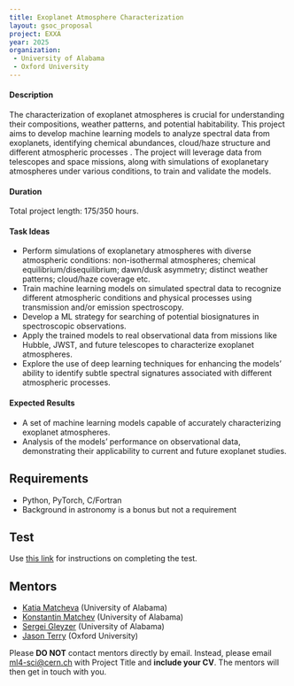 ```yaml
---
title: Exoplanet Atmosphere Characterization
layout: gsoc_proposal
project: EXXA
year: 2025
organization:
 - University of Alabama
 - Oxford University
---
```


#### Description

The characterization of exoplanet atmospheres is crucial for understanding their compositions, weather patterns, and potential habitability. This project aims to develop machine learning models to analyze spectral data from exoplanets, identifying chemical abundances, cloud/haze structure and different atmospheric processes . The project will leverage data from telescopes and space missions, along with simulations of exoplanetary atmospheres under various conditions, to train and validate the models.

#### Duration

Total project length: 175/350 hours.

#### Task Ideas

  * Perform  simulations of exoplanetary atmospheres with diverse atmospheric conditions: non-isothermal atmospheres; chemical equilibrium/disequilibrium; dawn/dusk asymmetry; distinct weather patterns; cloud/haze coverage etc.
  * Train machine learning models on simulated spectral data to recognize different atmospheric conditions and physical processes using  transmission and/or emission spectroscopy.
  * Develop a ML strategy for searching of potential biosignatures in spectroscopic observations.
  * Apply the trained models to real observational data from missions like Hubble, JWST, and future telescopes to characterize exoplanet atmospheres.
  * Explore the use of deep learning techniques for enhancing the models’ ability to identify subtle spectral signatures associated with different atmospheric processes.


#### Expected Results

  * A set of machine learning models capable of accurately characterizing exoplanet atmospheres.
  * Analysis of the models’ performance on observational data, demonstrating their applicability to current and future exoplanet studies.



## Requirements

* Python, PyTorch, C/Fortran
* Background in astronomy is a bonus but not a requirement

## Test
Use [this link](https://docs.google.com/document/d/1t2cSxEx3vIa6uirfkMkF92rWZM4tTJ_V-lkpYSdukVQ/edit?usp=sharing) for instructions on completing the test.

## Mentors

* [Katia Matcheva](mailto:ml4-sci@cern.ch) (University of Alabama)
* [Konstantin Matchev](mailto:ml4-sci@cern.ch) (University of Alabama)
* [Sergei Gleyzer](mailto:ml4-sci@cern.ch) (University of Alabama)
* [Jason Terry](mailto:jpterry@uga.edu) (Oxford University)

Please **DO NOT** contact mentors directly by email. Instead, please email [ml4-sci@cern.ch](mailto:ml4-sci@cern.ch) with Project Title and **include your CV**. The mentors will then get in touch with you.
